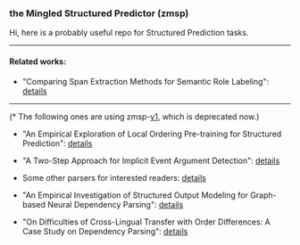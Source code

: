 ### the Mingled Structured Predictor (zmsp)

Hi, here is a probably useful repo for Structured Prediction tasks.

-----

#### Related works:

- "Comparing Span Extraction Methods for Semantic Role Labeling": [details](./msp2/docs/srl_span/readme.md)

-----

(* The following ones are using zmsp-[v1](./v1), which is deprecated now.)

- "An Empirical Exploration of Local Ordering Pre-training for Structured Prediction": [details](./v1/docs/lbag.md)

- "A Two-Step Approach for Implicit Event Argument Detection": [details](./v1/docs/iarg.md)

- Some other parsers for interested readers: [details](./v1/docs/sop.md)

- "An Empirical Investigation of Structured Output Modeling for Graph-based Neural Dependency Parsing": [details](./v1/docs/emp_graph.md)

- "On Difficulties of Cross-Lingual Transfer with Order Differences: A Case Study on Dependency Parsing": [details](./v1/docs/cl0.md)
